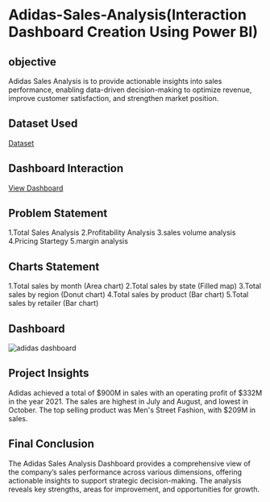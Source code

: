 # Adidas-Sales-Analysis(Interaction Dashboard Creation Using Power BI)
## objective
 Adidas Sales Analysis is to provide actionable insights into sales performance, enabling data-driven decision-making to optimize revenue, improve customer satisfaction, and strengthen market position.
## Dataset Used
<a href=https://github.com/Priyakadam23/Adidas-Sales-Analysis/blob/main/Adidas%20US%20Sales%20Datasets.xlsx>Dataset</a>
## Dashboard Interaction
<a href=https://github.com/Priyakadam23/Adidas-Sales-Analysis/blob/main/adidas%20dashboard.png>View Dashboard</a>
## Problem Statement
1.Total Sales Analysis
2.Profitability Analysis
3.sales volume analysis
4.Pricing Startegy
5.margin analysis
## Charts Statement 
1.Total sales by month (Area chart)
2.Total sales by state (Filled map)
3.Total sales by region (Donut chart)
4.Total sales by product (Bar chart)
5.Total sales by retailer (Bar chart)
## Dashboard
![adidas dashboard](https://github.com/user-attachments/assets/904b26dc-4f98-48b0-9e7b-8bbe199d310a)
## Project Insights
Adidas achieved a total of $900M in sales with an operating profit of $332M in the year 2021.
The sales are highest in July and August, and lowest in October.
The top selling product was Men's Street Fashion, with $209M in sales.
## Final Conclusion
The Adidas Sales Analysis Dashboard provides a comprehensive view of the company’s sales performance across various dimensions, offering actionable insights to support strategic decision-making. The analysis reveals key strengths, areas for improvement, and opportunities for growth.
